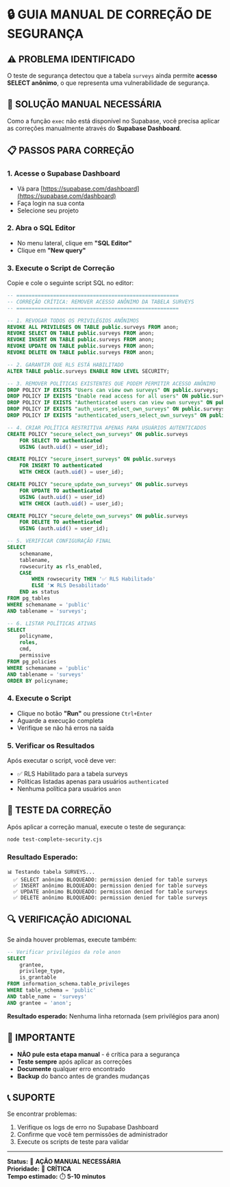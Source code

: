 # 🔒 GUIA MANUAL DE CORREÇÃO DE SEGURANÇA

## ⚠️ PROBLEMA IDENTIFICADO

O teste de segurança detectou que a tabela `surveys` ainda permite **acesso SELECT anônimo**, o que representa uma vulnerabilidade de segurança.

## 🎯 SOLUÇÃO MANUAL NECESSÁRIA

Como a função `exec` não está disponível no Supabase, você precisa aplicar as correções manualmente através do **Supabase Dashboard**.

## 📋 PASSOS PARA CORREÇÃO

### 1. Acesse o Supabase Dashboard
- Vá para [https://supabase.com/dashboard](https://supabase.com/dashboard)
- Faça login na sua conta
- Selecione seu projeto

### 2. Abra o SQL Editor
- No menu lateral, clique em **"SQL Editor"**
- Clique em **"New query"**

### 3. Execute o Script de Correção

Copie e cole o seguinte script SQL no editor:

```sql
-- =====================================================
-- CORREÇÃO CRÍTICA: REMOVER ACESSO ANÔNIMO DA TABELA SURVEYS
-- =====================================================

-- 1. REVOGAR TODOS OS PRIVILÉGIOS ANÔNIMOS
REVOKE ALL PRIVILEGES ON TABLE public.surveys FROM anon;
REVOKE SELECT ON TABLE public.surveys FROM anon;
REVOKE INSERT ON TABLE public.surveys FROM anon;
REVOKE UPDATE ON TABLE public.surveys FROM anon;
REVOKE DELETE ON TABLE public.surveys FROM anon;

-- 2. GARANTIR QUE RLS ESTÁ HABILITADO
ALTER TABLE public.surveys ENABLE ROW LEVEL SECURITY;

-- 3. REMOVER POLÍTICAS EXISTENTES QUE PODEM PERMITIR ACESSO ANÔNIMO
DROP POLICY IF EXISTS "Users can view own surveys" ON public.surveys;
DROP POLICY IF EXISTS "Enable read access for all users" ON public.surveys;
DROP POLICY IF EXISTS "Authenticated users can view own surveys" ON public.surveys;
DROP POLICY IF EXISTS "auth_users_select_own_surveys" ON public.surveys;
DROP POLICY IF EXISTS "authenticated_users_select_own_surveys" ON public.surveys;

-- 4. CRIAR POLÍTICA RESTRITIVA APENAS PARA USUÁRIOS AUTENTICADOS
CREATE POLICY "secure_select_own_surveys" ON public.surveys
    FOR SELECT TO authenticated
    USING (auth.uid() = user_id);

CREATE POLICY "secure_insert_surveys" ON public.surveys
    FOR INSERT TO authenticated
    WITH CHECK (auth.uid() = user_id);

CREATE POLICY "secure_update_own_surveys" ON public.surveys
    FOR UPDATE TO authenticated
    USING (auth.uid() = user_id)
    WITH CHECK (auth.uid() = user_id);

CREATE POLICY "secure_delete_own_surveys" ON public.surveys
    FOR DELETE TO authenticated
    USING (auth.uid() = user_id);

-- 5. VERIFICAR CONFIGURAÇÃO FINAL
SELECT 
    schemaname,
    tablename,
    rowsecurity as rls_enabled,
    CASE 
        WHEN rowsecurity THEN '✅ RLS Habilitado'
        ELSE '❌ RLS Desabilitado'
    END as status
FROM pg_tables 
WHERE schemaname = 'public' 
AND tablename = 'surveys';

-- 6. LISTAR POLÍTICAS ATIVAS
SELECT 
    policyname,
    roles,
    cmd,
    permissive
FROM pg_policies 
WHERE schemaname = 'public'
AND tablename = 'surveys'
ORDER BY policyname;
```

### 4. Execute o Script
- Clique no botão **"Run"** ou pressione `Ctrl+Enter`
- Aguarde a execução completa
- Verifique se não há erros na saída

### 5. Verificar os Resultados

Após executar o script, você deve ver:
- ✅ RLS Habilitado para a tabela surveys
- Políticas listadas apenas para usuários `authenticated`
- Nenhuma política para usuários `anon`

## 🧪 TESTE DA CORREÇÃO

Após aplicar a correção manual, execute o teste de segurança:

```bash
node test-complete-security.cjs
```

### Resultado Esperado:
```
📊 Testando tabela SURVEYS...
  ✅ SELECT anônimo BLOQUEADO: permission denied for table surveys
  ✅ INSERT anônimo BLOQUEADO: permission denied for table surveys
  ✅ UPDATE anônimo BLOQUEADO: permission denied for table surveys
  ✅ DELETE anônimo BLOQUEADO: permission denied for table surveys
```

## 🔍 VERIFICAÇÃO ADICIONAL

Se ainda houver problemas, execute também:

```sql
-- Verificar privilégios da role anon
SELECT 
    grantee,
    privilege_type,
    is_grantable
FROM information_schema.table_privileges 
WHERE table_schema = 'public' 
AND table_name = 'surveys'
AND grantee = 'anon';
```

**Resultado esperado:** Nenhuma linha retornada (sem privilégios para anon)

## 🚨 IMPORTANTE

- **NÃO pule esta etapa manual** - é crítica para a segurança
- **Teste sempre** após aplicar as correções
- **Documente** qualquer erro encontrado
- **Backup** do banco antes de grandes mudanças

## 📞 SUPORTE

Se encontrar problemas:
1. Verifique os logs de erro no Supabase Dashboard
2. Confirme que você tem permissões de administrador
3. Execute os scripts de teste para validar

---

**Status:** 🔴 **AÇÃO MANUAL NECESSÁRIA**  
**Prioridade:** 🚨 **CRÍTICA**  
**Tempo estimado:** ⏱️ **5-10 minutos**